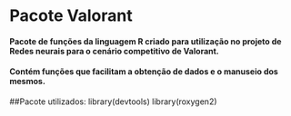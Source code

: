 # Pacote Valorant

#### Pacote de funções da linguagem R criado para utilização no projeto de Redes neurais para o cenário competitivo de Valorant. 
#### Contém funções que facilitam a obtenção de dados e o manuseio dos mesmos.


##Pacote utilizados:
library(devtools)
library(roxygen2)
